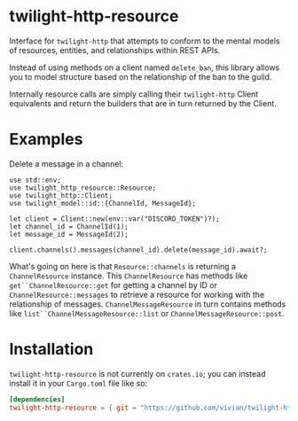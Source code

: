 <!-- cargo-sync-readme start -->

# twilight-http-resource

Interface for `twilight-http` that attempts to conform to the mental models
of resources, entities, and relationships within REST APIs.

Instead of using methods on a client named `delete_ban`, this library allows
you to model structure based on the relationship of the ban to the guild.

Internally resource calls are simply calling their `twilight-http` Client
equivalents and return the builders that are in turn returned by the Client.

# Examples

Delete a message in a channel:

```rust,no_run
use std::env;
use twilight_http_resource::Resource;
use twilight_http::Client;
use twilight_model::id::{ChannelId, MessageId};

let client = Client::new(env::var("DISCORD_TOKEN")?);
let channel_id = ChannelId(1);
let message_id = MessageId(2);

client.channels().messages(channel_id).delete(message_id).await?;
```

What's going on here is that `Resource::channels` is returning a
`ChannelResource` instance. This `ChannelResource` has methods like
`get``ChannelResource::get` for getting a channel by ID or
`ChannelResource::messages` to retrieve a resource for working
with the relationship of messages. `ChannelMessageResource` in turn
contains methods like `list``ChannelMessageResource::list` or
`ChannelMessageResource::post`.

# Installation

`twilight-http-resource` is not currently on `crates.io`; you can instead
install it in your `Cargo.toml` file like so:

```toml
[dependencies]
twilight-http-resource = { git = "https://github.com/vivian/twilight-http-resource" }
```

<!-- cargo-sync-readme end -->
